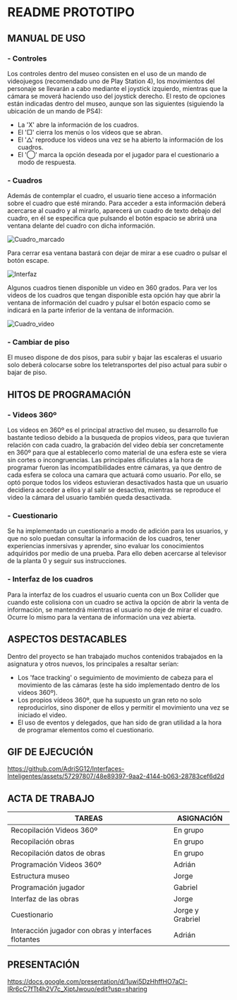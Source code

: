 # README PROTOTIPO
## MANUAL DE USO
### - Controles
Los controles dentro del museo consisten en el uso de un mando de videojuegos (recomendado uno de Play Station 4), los movimientos del personaje se llevarán a cabo mediante el joystick izquierdo, mientras que la cámara se moverá haciendo uso del joystick derecho. El resto de opciones están indicadas dentro del museo, aunque son las siguientes (siguiendo la ubicación de un mando de PS4):
  - La 'X' abre la información de los cuadros.
  - El '□' cierra los menús o los vídeos que se abran.
  - El '△' reproduce los videos una vez se ha abierto la información de los cuadros.
  - El '◯' marca la opción deseada por el jugador para el cuestionario a modo de respuesta.
### - Cuadros
Además de contemplar el cuadro, el usuario tiene acceso a información sobre el cuadro que esté mirando. Para acceder a esta información deberá acercarse al cuadro y al mirarlo, aparecerá un cuadro de texto debajo del cuadro, en él se especifica que pulsando el botón espacio se abrirá una ventana delante del cuadro con dicha información. 

![Cuadro_marcado](https://github.com/AdriSG12/Interfaces-Inteligentes/assets/57297807/d723f164-2e24-4aba-979e-45fb5d755e52)

Para cerrar esa ventana bastará con dejar de mirar a ese cuadro o pulsar el botón escape. 

![Interfaz](https://github.com/AdriSG12/Interfaces-Inteligentes/assets/57297807/7d0ae4cc-b0ae-4c65-a666-68c3aa429a54)

Algunos cuadros tienen disponible un video en 360 grados. Para ver los videos de los cuadros que tengan disponible esta opción hay que abrir la ventana de información del cuadro y pulsar el botón espacio como se indicará en la parte inferior de la ventana de información.

![Cuadro_video](https://github.com/AdriSG12/Interfaces-Inteligentes/assets/57297807/3ce8b719-e2d1-4f4c-9c2a-bfec563be107)

### - Cambiar de piso
El museo dispone de dos pisos, para subir y bajar las escaleras el usuario solo deberá colocarse sobre los teletransportes del piso actual para subir o bajar de piso.
## HITOS DE PROGRAMACIÓN
### - Videos 360º
Los videos en 360º es el principal atractivo del museo, su desarrollo fue bastante tedioso debido a la busqueda de propios videos, para que tuvieran relación con cada cuadro, la grabación del video debía ser concretamente en 360º para que al establecerlo como material de una esfera este se viera sin cortes o incongruencias. 
Las principales dificulates a la hora de programar fueron las incompatibilidades entre cámaras, ya que dentro de cada esfera se coloca una camara que actuará como usuario. Por ello, se optó porque todos los videos estuvieran desactivados hasta que un usuario decidiera acceder a ellos y al salir se desactiva, mientras se reproduce el video la cámara del usuario también queda desactivada. 
### - Cuestionario
Se ha implementado un cuestionario a modo de adición para los usuarios, y que no solo puedan consultar la información de los cuadros, tener experiencias inmersivas y aprender, sino evaluar los conocimientos adquiridos por medio de una prueba. Para ello deben acercarse al televisor de la planta 0 y seguir sus instrucciones.
### - Interfaz de los cuadros
Para la interfaz de los cuadros el usuario cuenta con un Box Collider que cuando este colisiona con un cuadro se activa la opción de abrir la venta de información, se mantendrá mientras el usuario no deje de mirar el cuadro. Ocurre lo mismo para la ventana de información una vez abierta. 
## ASPECTOS DESTACABLES
Dentro del proyecto se han trabajado muchos contenidos trabajados en la asignatura y otros nuevos, los principales a resaltar serían:
- Los 'face tracking' o seguimiento de movimiento de cabeza para el movimiento de las cámaras (este ha sido implementado dentro de los vídeos 360º).
- Los propios vídeos 360º, que ha supuesto un gran reto no solo reproducirlos, sino disponer de ellos y permitir el movimiento una vez se iniciado el video.
- El uso de eventos y delegados, que han sido de gran utilidad a la hora de programar elementos como el cuestionario. 
## GIF DE EJECUCIÓN

https://github.com/AdriSG12/Interfaces-Inteligentes/assets/57297807/48e89397-9aa2-4144-b063-28783cef6d2d

## ACTA DE TRABAJO
|TAREAS|ASIGNACIÓN|
|------|----------|
|Recopilación Videos 360º| En grupo|
|Recopilación obras| En grupo|
|Recopilación datos de obras | En grupo|
|Programación Videos 360º| Adrián|
|Estructura museo| Jorge
|Programación jugador| Gabriel|
|Interfaz de las obras| Jorge|
|Cuestionario| Jorge y Grabriel |
|Interacción jugador con obras y interfaces flotantes | Adrián|

## PRESENTACIÓN
https://docs.google.com/presentation/d/1uwi5DzHhffHO7aCI-IRr6cC7fTt4h2V7c_XjptJwouo/edit?usp=sharing


